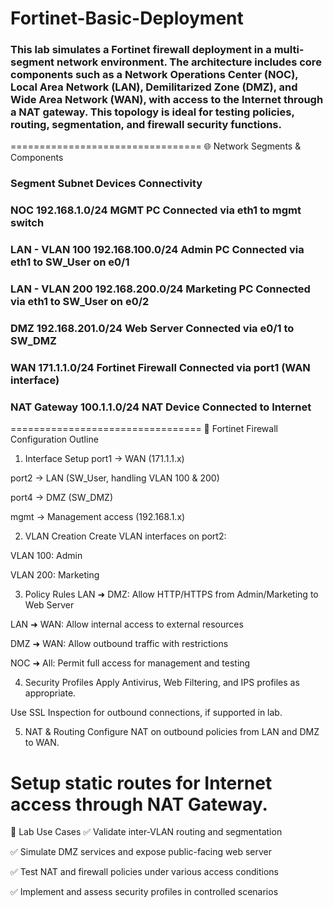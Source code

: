 # Fortinet-Basic-Deployment
### This lab simulates a Fortinet firewall deployment in a multi-segment network environment. The architecture includes core components such as a Network Operations Center (NOC), Local Area Network (LAN), Demilitarized Zone (DMZ), and Wide Area Network (WAN), with access to the Internet through a NAT gateway. This topology is ideal for testing policies, routing, segmentation, and firewall security functions.
=================================
🌐 Network Segments & Components
### Segment Subnet  Devices Connectivity
### NOC 192.168.1.0/24  MGMT PC Connected via eth1 to mgmt switch
### LAN - VLAN 100  192.168.100.0/24    Admin PC    Connected via eth1 to SW_User on e0/1
### LAN - VLAN 200  192.168.200.0/24    Marketing PC    Connected via eth1 to SW_User on e0/2
### DMZ 192.168.201.0/24    Web Server  Connected via e0/1 to SW_DMZ
### WAN 171.1.1.0/24    Fortinet Firewall   Connected via port1 (WAN interface)
### NAT Gateway 100.1.1.0/24    NAT Device  Connected to Internet
=================================
🔐 Fortinet Firewall Configuration Outline
1. Interface Setup
port1 → WAN (171.1.1.x)

port2 → LAN (SW_User, handling VLAN 100 & 200)

port4 → DMZ (SW_DMZ)

mgmt → Management access (192.168.1.x)

2. VLAN Creation
Create VLAN interfaces on port2:

VLAN 100: Admin

VLAN 200: Marketing

3. Policy Rules
LAN ➜ DMZ: Allow HTTP/HTTPS from Admin/Marketing to Web Server

LAN ➜ WAN: Allow internal access to external resources

DMZ ➜ WAN: Allow outbound traffic with restrictions

NOC ➜ All: Permit full access for management and testing

4. Security Profiles
Apply Antivirus, Web Filtering, and IPS profiles as appropriate.

Use SSL Inspection for outbound connections, if supported in lab.

5. NAT & Routing
Configure NAT on outbound policies from LAN and DMZ to WAN.

Setup static routes for Internet access through NAT Gateway.
====================================
🧪 Lab Use Cases
✅ Validate inter-VLAN routing and segmentation

✅ Simulate DMZ services and expose public-facing web server

✅ Test NAT and firewall policies under various access conditions

✅ Implement and assess security profiles in controlled scenarios



